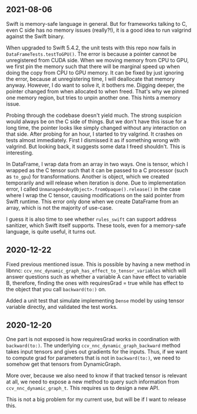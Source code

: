 2021-08-06
----------
Swift is memory-safe language in general. But for frameworks talking to C, even C side has no memory issues (really?!), it is a good idea to run valgrind against the Swift binary.

When upgraded to Swift 5.4.2, the unit tests with this repo now fails in `DataFrameTests.testToGPU()`. The error is because a pointer cannot be unregistered from CUDA side. When we moving memory from CPU to GPU, we first pin the memory such that there will be marginal speed up when doing the copy from CPU to GPU memory. It can be fixed by just ignoring the error, because at unregistering time, I will deallocate that memory anyway. However, I do want to solve it, it bothers me. Digging deeper, the pointer changed from when allocated to when freed. That's why we pinned one memory region, but tries to unpin another one. This hints a memory issue.

Probing through the codebase doesn't yield much. The strong suspicion would always be on the C side of things. But we don't have this issue for a long time, the pointer looks like simply changed without any interaction on that side. After probing for an hour, I started to try valgrind. It crashes on tests almost immediately. First I dismissed it as if something wrong with valgrind. But looking back, it suggests some data I freed shouldn't. This is interesting.

In DataFrame, I wrap data from an array in two ways. One is tensor, which I wrapped as the C tensor such that it can be passed to a C processor (such as `to_gpu`) for transformations. Another is object, which we created temporarily and will release when iteration is done. Due to implementation error, I called `Unmanaged<AnyObject>.fromOpaque().release()` in the case where I wrap the C tensor, causing modifications on the said pointer from Swift runtime. This error only done when we create DataFrame from an array, which is not the majority of use-case.

I guess it is also time to see whether `rules_swift` can support address sanitizer, which Swift itself supports. These tools, even for a memory-safe language, is quite useful, it turns out.


2020-12-22
----------
Fixed previous mentioned issue. This is possible by having a new method in libnnc: `ccv_nnc_dynamic_graph_has_effect_to_tensor_variables` which will answer questions such as whether a variable A can have effect to variable B, therefore, finding the ones with requiresGrad = true while has effect to the object that you call `backward(to:)` on.

Added a unit test that simulate implementing `Dense` model by using tensor variable directly, and validated the test works.


2020-12-20
----------
One part is not exposed is how requiresGrad works in coordination with `backward(to:)`. The underlying `ccv_nnc_dynamic_graph_backward` method takes input tensors and gives out gradients for the inputs. Thus, if we want to compute grad for parameters that is not in `backward(to:)`, we need to somehow get that tensors from DynamicGraph.

More over, because we also need to know if that tracked tensor is relevant at all, we need to expose a new method to query such information from `ccv_nnc_dynamic_graph_t`. This requires us to design a new API.

This is not a big problem for my current use, but will be if I want to release this.
